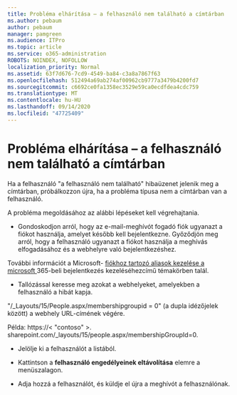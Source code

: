 ```yaml
---
title: Probléma elhárítása – a felhasználó nem található a címtárban
ms.author: pebaum
author: pebaum
manager: pamgreen
ms.audience: ITPro
ms.topic: article
ms.service: o365-administration
ROBOTS: NOINDEX, NOFOLLOW
localization_priority: Normal
ms.assetid: 63f7d676-7cd9-4549-ba84-c3a8a7867f63
ms.openlocfilehash: 512494a69ab274af00962cb9777a3479b4200fd7
ms.sourcegitcommit: c6692ce0fa1358ec3529e59ca0ecdfdea4cdc759
ms.translationtype: MT
ms.contentlocale: hu-HU
ms.lasthandoff: 09/14/2020
ms.locfileid: "47725409"
---
```

# <a name="troubleshoot-issue---user-not-found-in-directory"></a>Probléma elhárítása – a felhasználó nem található a címtárban

Ha a felhasználó "a felhasználó nem található" hibaüzenet jelenik meg a címtárban, próbálkozzon újra, ha a probléma típusa nem a címtárban van a felhasználó.

A probléma megoldásához az alábbi lépéseket kell végrehajtania.

- Gondoskodjon arról, hogy az e-mail-meghívót fogadó fiók ugyanazt a fiókot használja, amelyet később kell bejelentkezne. Győződjön meg arról, hogy a felhasználó ugyanazt a fiókot használja a meghívás elfogadásához és a webhelyre való bejelentkezéshez. 

További információt a Microsoft- [fiókhoz tartozó aliasok kezelése a microsoft </a> 365-beli bejelentkezés kezeléséhez](https://support.microsoft.com/help/12407/microsoft-account-how-to-manage-aliases)című témakörben talál. 

- Tallózással keresse meg azokat a webhelyeket, amelyekben a felhasználó a hibát kapja. 

"/_Layouts/15/People.aspx/membershipgroupid = 0" (a dupla idézőjelek között) a webhely URL-címének végére. 

Példa: https://< "contoso" >. sharepoint.com/_layouts/15/people.aspx/membershipGroupId=0.

- Jelölje ki a felhasználót a listából.

- Kattintson a **felhasználó engedélyeinek eltávolítása** elemre a menüszalagon. 
-  Adja hozzá a felhasználót, és küldje el újra a meghívót a felhasználónak.

